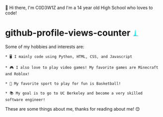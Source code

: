 👋 Hi there, I'm C0D3W1Z and I'm a 14 year old High School who loves to code!

# github-profile-views-counter [<img alt="Image of my-profile-views-counter" src="https://github.com/gayanvoice/my-profile-views-counter/blob/master/graph/372372861/small/week.png" height="20">](https://github.com/gayanvoice/my-profile-views-counter/blob/master/readme/372372861/week.md)

Some of my hobbies and interests are:

`* 🖥️ I mainly code using Python, HTML, CSS, and Javascript`

`* 🎮 I also love to play video games! My favorite games are Minecraft and Roblox!`

`* 🏀 My favorite sport to play for fun is Basketball!`

`* 📚 My goal is to go to UC Berkeley and become a very skilled software engineer!`

These are some things about me, thanks for reading about me! 😊
